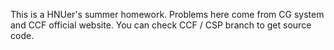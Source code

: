This is a HNUer's summer homework. Problems here come from CG system and CCF official website.
You can check CCF / CSP branch to get source code.
